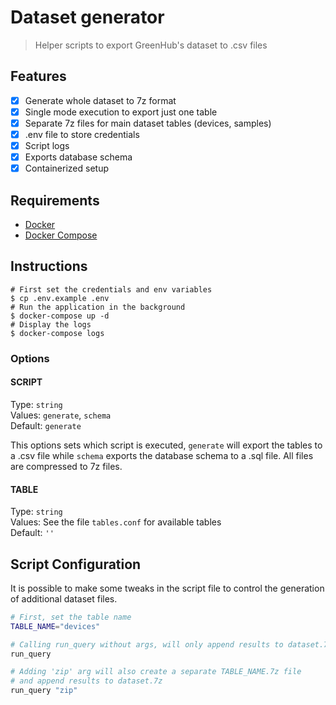 # Dataset generator

> Helper scripts to export GreenHub's dataset to .csv files

## Features

- [x] Generate whole dataset to 7z format
- [x] Single mode execution to export just one table
- [x] Separate 7z files for main dataset tables (devices, samples)
- [x] .env file to store credentials
- [x] Script logs
- [x] Exports database schema
- [x] Containerized setup

## Requirements

- [Docker](https://www.docker.com/get-started)
- [Docker Compose](https://docs.docker.com/compose/install/)

## Instructions

```shell
# First set the credentials and env variables
$ cp .env.example .env
# Run the application in the background
$ docker-compose up -d
# Display the logs
$ docker-compose logs
```

### Options

#### SCRIPT

Type: `string`<br>
Values: `generate`, `schema`<br>
Default: `generate`

This options sets which script is executed, `generate` will export the tables to a .csv file while `schema` exports the database schema to a .sql file. All files are compressed to 7z files.

#### TABLE

Type: `string`<br>
Values: See the file `tables.conf` for available tables<br>
Default: `''`

## Script Configuration

It is possible to make some tweaks in the script file to control the generation of additional dataset files.

```bash
# First, set the table name
TABLE_NAME="devices"

# Calling run_query without args, will only append results to dataset.7z
run_query

# Adding 'zip' arg will also create a separate TABLE_NAME.7z file
# and append results to dataset.7z
run_query "zip"
```
